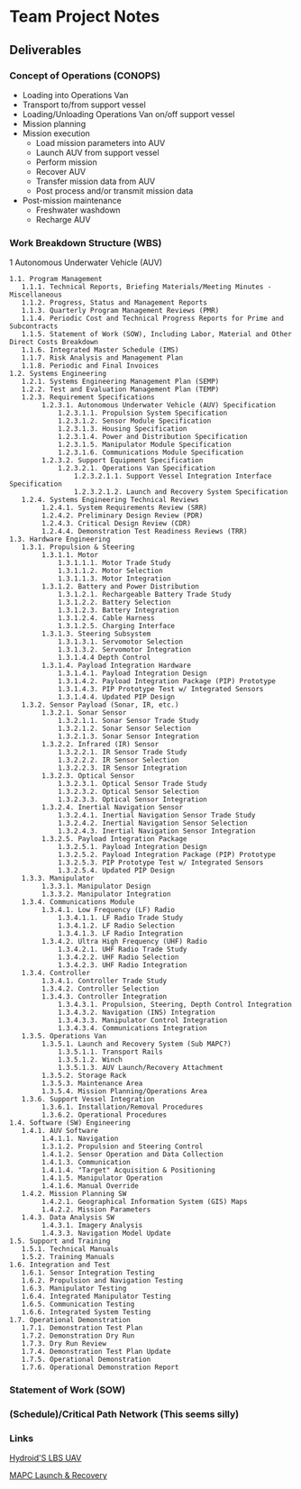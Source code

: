 # Team Project Notes

## Deliverables

### Concept of Operations (CONOPS)

- Loading into Operations Van
- Transport to/from support vessel
- Loading/Unloading Operations Van on/off support vessel
- Mission planning
- Mission execution
  - Load mission parameters into AUV
  - Launch AUV from support vessel
  - Perform mission
  - Recover AUV
  - Transfer mission data from AUV
  - Post process and/or transmit mission data
- Post-mission maintenance
  - Freshwater washdown
  - Recharge AUV

### Work Breakdown Structure (WBS)

1 Autonomous Underwater Vehicle (AUV)

    1.1. Program Management
       1.1.1. Technical Reports, Briefing Materials/Meeting Minutes - Miscellaneous
       1.1.2. Progress, Status and Management Reports
       1.1.3. Quarterly Program Management Reviews (PMR)
       1.1.4. Periodic Cost and Technical Progress Reports for Prime and Subcontracts
       1.1.5. Statement of Work (SOW), Including Labor, Material and Other Direct Costs Breakdown
       1.1.6. Integrated Master Schedule (IMS)
       1.1.7. Risk Analysis and Management Plan
       1.1.8. Periodic and Final Invoices
    1.2. Systems Engineering
       1.2.1. Systems Engineering Management Plan (SEMP)
       1.2.2. Test and Evaluation Management Plan (TEMP)
       1.2.3. Requirement Specifications
            1.2.3.1. Autonomous Underwater Vehicle (AUV) Specification
                1.2.3.1.1. Propulsion System Specification
                1.2.3.1.2. Sensor Module Specification
                1.2.3.1.3. Housing Specification
                1.2.3.1.4. Power and Distribution Specification
                1.2.3.1.5. Manipulator Module Specification
                1.2.3.1.6. Communications Module Specification
            1.2.3.2. Support Equipment Specification
                1.2.3.2.1. Operations Van Specification
                    1.2.3.2.1.1. Support Vessel Integration Interface Specification
                    1.2.3.2.1.2. Launch and Recovery System Specification
       1.2.4. Systems Engineering Technical Reviews
            1.2.4.1. System Requirements Review (SRR)
            1.2.4.2. Preliminary Design Review (PDR)
            1.2.4.3. Critical Design Review (CDR)
            1.2.4.4. Demonstration Test Readiness Reviews (TRR)
    1.3. Hardware Engineering
       1.3.1. Propulsion & Steering
            1.3.1.1. Motor
                1.3.1.1.1. Motor Trade Study
                1.3.1.1.2. Motor Selection
                1.3.1.1.3. Motor Integration
            1.3.1.2. Battery and Power Distribution
                1.3.1.2.1. Rechargeable Battery Trade Study
                1.3.1.2.2. Battery Selection
                1.3.1.2.3. Battery Integration
                1.3.1.2.4. Cable Harness
                1.3.1.2.5. Charging Interface
            1.3.1.3. Steering Subsystem
                1.3.1.3.1. Servomotor Selection
                1.3.1.3.2. Servomotor Integration
                1.3.1.4.4 Depth Control
            1.3.1.4. Payload Integration Hardware
                1.3.1.4.1. Payload Integration Design
                1.3.1.4.2. Payload Integration Package (PIP) Prototype
                1.3.1.4.3. PIP Prototype Test w/ Integrated Sensors
                1.3.1.4.4. Updated PIP Design
       1.3.2. Sensor Payload (Sonar, IR, etc.)
            1.3.2.1. Sonar Sensor
                1.3.2.1.1. Sonar Sensor Trade Study
                1.3.2.1.2. Sonar Sensor Selection
                1.3.2.1.3. Sonar Sensor Integration
            1.3.2.2. Infrared (IR) Sensor
                1.3.2.2.1. IR Sensor Trade Study
                1.3.2.2.2. IR Sensor Selection
                1.3.2.2.3. IR Sensor Integration
            1.3.2.3. Optical Sensor
                1.3.2.3.1. Optical Sensor Trade Study
                1.3.2.3.2. Optical Sensor Selection
                1.3.2.3.3. Optical Sensor Integration
            1.3.2.4. Inertial Navigation Sensor
                1.3.2.4.1. Inertial Navigation Sensor Trade Study
                1.3.2.4.2. Inertial Navigation Sensor Selection
                1.3.2.4.3. Inertial Navigation Sensor Integration
            1.3.2.5. Payload Integration Package
                1.3.2.5.1. Payload Integration Design
                1.3.2.5.2. Payload Integration Package (PIP) Prototype
                1.3.2.5.3. PIP Prototype Test w/ Integrated Sensors
                1.3.2.5.4. Updated PIP Design
       1.3.3. Manipulator
            1.3.3.1. Manipulator Design
            1.3.3.2. Manipulator Integration
       1.3.4. Communications Module
            1.3.4.1. Low Frequency (LF) Radio
                1.3.4.1.1. LF Radio Trade Study
                1.3.4.1.2. LF Radio Selection
                1.3.4.1.3. LF Radio Integration
            1.3.4.2. Ultra High Frequency (UHF) Radio
                1.3.4.2.1. UHF Radio Trade Study
                1.3.4.2.2. UHF Radio Selection
                1.3.4.2.3. UHF Radio Integration    
       1.3.4. Controller
            1.3.4.1. Controller Trade Study
            1.3.4.2. Controller Selection
            1.3.4.3. Controller Integration 
                1.3.4.3.1. Propulsion, Steering, Depth Control Integration
                1.3.4.3.2. Navigation (INS) Integration
                1.3.4.3.3. Manipulator Control Integration
                1.3.4.3.4. Communications Integration
       1.3.5. Operations Van
            1.3.5.1. Launch and Recovery System (Sub MAPC?)
                1.3.5.1.1. Transport Rails
                1.3.5.1.2. Winch
                1.3.5.1.3. AUV Launch/Recovery Attachment
            1.3.5.2. Storage Rack
            1.3.5.3. Maintenance Area
            1.3.5.4. Mission Planning/Operations Area
       1.3.6. Support Vessel Integration
            1.3.6.1. Installation/Removal Procedures
            1.3.6.2. Operational Procedures
    1.4. Software (SW) Engineering
       1.4.1. AUV Software
            1.4.1.1. Navigation
            1.3.1.2. Propulsion and Steering Control
            1.4.1.2. Sensor Operation and Data Collection
            1.4.1.3. Communication
            1.4.1.4. "Target" Acquisition & Positioning
            1.4.1.5. Manipulator Operation
            1.4.1.6. Manual Override
       1.4.2. Mission Planning SW
            1.4.2.1. Geographical Information System (GIS) Maps
            1.4.2.2. Mission Parameters
       1.4.3. Data Analysis SW
            1.4.3.1. Imagery Analysis
            1.4.3.3. Navigation Model Update
    1.5. Support and Training
       1.5.1. Technical Manuals
       1.5.2. Training Manuals
    1.6. Integration and Test
       1.6.1. Sensor Integration Testing
       1.6.2. Propulsion and Navigation Testing
       1.6.3. Manipulator Testing
       1.6.4. Integrated Manipulator Testing
       1.6.5. Communication Testing
       1.6.6. Integrated System Testing
    1.7. Operational Demonstration
       1.7.1. Demonstration Test Plan
       1.7.2. Demonstration Dry Run
       1.7.3. Dry Run Review
       1.7.4. Demonstration Test Plan Update
       1.7.5. Operational Demonstration
       1.7.6. Operational Demonstration Report

### Statement of Work (SOW)

### (Schedule)/Critical Path Network (This seems silly)

### Links

[Hydroid'S LBS UAV](https://www.naval-technology.com/news/newshydroids-lbs-auv-enters-full-rate-production-us-navy/?cf-view)

[MAPC Launch & Recovery](https://www.mapcorp.com/technologies-main/#launch)
